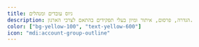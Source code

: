 ```yaml
---
title: גיוס עובדים ומנהלים
description: הגדרה, פרסום, איתור ומיון בעלי תפקידים בהתאם לצרכי הארגון.
color: ["bg-yellow-100", "text-yellow-600"]
icon: "mdi:account-group-outline"
---
```

